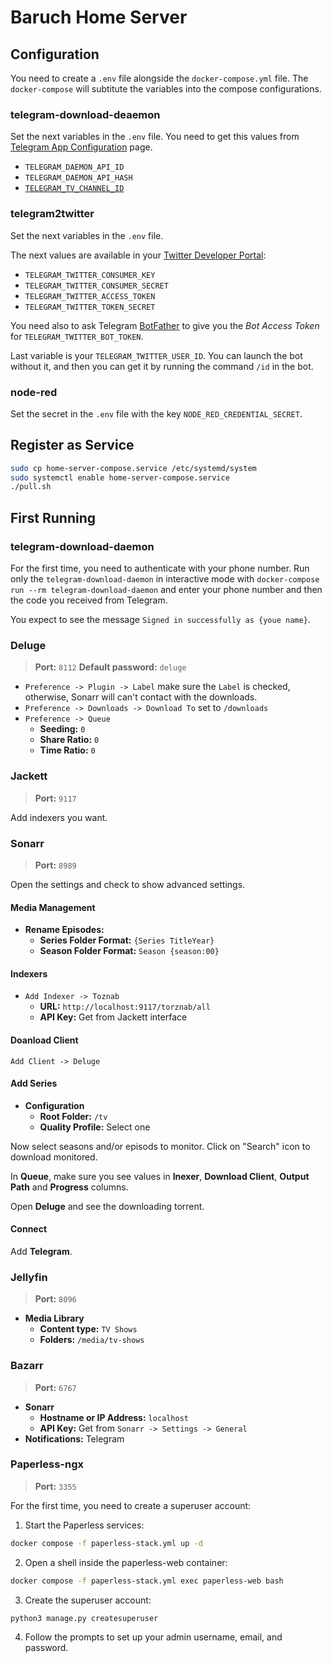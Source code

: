 # Baruch Home Server

## Configuration

You need to create a `.env` file alongside the `docker-compose.yml` file. The `docker-compose` will subtitute the variables into the compose configurations.

### telegram-download-deaemon

Set the next variables in the `.env` file. You need to get this values from [Telegram App Configuration](https://my.telegram.org/apps) page.

- `TELEGRAM_DAEMON_API_ID`
- `TELEGRAM_DAEMON_API_HASH`
- [`TELEGRAM_TV_CHANNEL_ID`](https://stackoverflow.com/a/39943226/839513)

### telegram2twitter

Set the next variables in the `.env` file.

The next values are available in your [Twitter Developer Portal](https://developer.twitter.com/en/portal/projects-and-apps):

- `TELEGRAM_TWITTER_CONSUMER_KEY`
- `TELEGRAM_TWITTER_CONSUMER_SECRET`
- `TELEGRAM_TWITTER_ACCESS_TOKEN`
- `TELEGRAM_TWITTER_TOKEN_SECRET`

You need also to ask Telegram [BotFather](https://t.me/botfather) to give you the *Bot Access Token* for `TELEGRAM_TWITTER_BOT_TOKEN`.

Last variable is your `TELEGRAM_TWITTER_USER_ID`. You can launch the bot without it, and then you can get it by running the command `/id` in the bot.

### node-red

Set the secret in the `.env` file with the key `NODE_RED_CREDENTIAL_SECRET`.

## Register as Service

```bash
sudo cp home-server-compose.service /etc/systemd/system
sudo systemctl enable home-server-compose.service
./pull.sh
```

## First Running

### telegram-download-daemon

For the first time, you need to authenticate with your phone number. Run only the `telegram-download-daemon` in interactive mode with `docker-compose run --rm telegram-download-daemon` and enter your phone number and then the code you received from Telegram.

You expect to see the message `Signed in successfully as {youe name}`.

### Deluge

> **Port:** `8112`
> **Default password:** `deluge`

- `Preference -> Plugin -> Label` make sure the `Label` is checked, otherwise, Sonarr will can't contact with the downloads.
- `Preference -> Downloads -> Download To` set to `/downloads`
- `Preference -> Queue`
  - **Seeding:** `0`
  - **Share Ratio:** `0`
  - **Time Ratio:** `0`

### Jackett

> **Port:** `9117`

Add indexers you want.

### Sonarr

> **Port:** `8989`

Open the settings and check to show advanced settings.

#### Media Management

- **Rename Episodes:**
  - **Series Folder Format:** `{Series TitleYear}`
  - **Season Folder Format:** `Season {season:00}`

#### Indexers

- `Add Indexer -> Toznab`
  - **URL:** `http://localhost:9117/torznab/all`
  - **API Key:** Get from Jackett interface

#### Doanload Client

`Add Client -> Deluge`

#### Add Series

- **Configuration**
  - **Root Folder:** `/tv`
  - **Quality Profile:** Select one

Now select seasons and/or episods to monitor. Click on "Search" icon to download monitored.

In **Queue**, make sure you see values in **Inexer**, **Download Client**, **Output Path** and **Progress** columns.

Open **Deluge** and see the downloading torrent.

#### Connect

Add **Telegram**.

### Jellyfin

> **Port:** `8096`

- **Media Library**
  - **Content type:** `TV Shows`
  - **Folders:** `/media/tv-shows`

### Bazarr

> **Port:** `6767`

- **Sonarr**
  - **Hostname or IP Address:** `localhost`
  - **API Key:** Get from `Sonarr -> Settings -> General`
- **Notifications:** Telegram

### Paperless-ngx

> **Port:** `3355`

For the first time, you need to create a superuser account:

1. Start the Paperless services:
```bash
docker compose -f paperless-stack.yml up -d
```

2. Open a shell inside the paperless-web container:
```bash
docker compose -f paperless-stack.yml exec paperless-web bash
```

3. Create the superuser account:
```bash
python3 manage.py createsuperuser
```

4. Follow the prompts to set up your admin username, email, and password.
